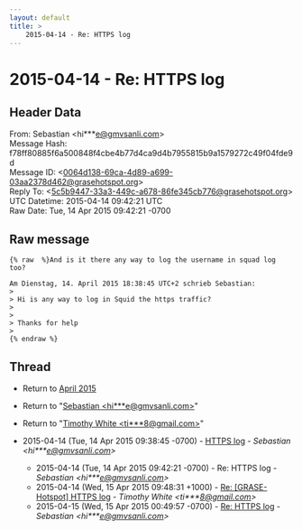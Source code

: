 ```yaml
---
layout: default
title: >
    2015-04-14 - Re: HTTPS log
---
```


# 2015-04-14 - Re: HTTPS log

## Header Data

From: Sebastian \<hi***e@gmvsanli.com\><br>
Message Hash: f78ff80885f6a500848f4cbe4b77d4ca9d4b7955815b9a1579272c49f04fde9d<br>
Message ID: \<0064d138-69ca-4d89-a699-03aa2378d462@grasehotspot.org\><br>
Reply To: \<5c5b9447-33a3-449c-a678-86fe345cb776@grasehotspot.org\><br>
UTC Datetime: 2015-04-14 09:42:21 UTC<br>
Raw Date: Tue, 14 Apr 2015 09:42:21 -0700<br>

## Raw message

```
{% raw  %}And is it there any way to log the username in squad log too? 

Am Dienstag, 14. April 2015 18:38:45 UTC+2 schrieb Sebastian:
>
> Hi is any way to log in Squid the https traffic?
>
>
> Thanks for help 
>
{% endraw %}
```

## Thread

+ Return to [April 2015](/archive/2015/04)

+ Return to "[Sebastian <hi***e<span>@</span>gmvsanli.com>](/authors/hi___e_at_gmvsanli_com)"
+ Return to "[Timothy White <ti***8<span>@</span>gmail.com>](/authors/ti___8_at_gmail_com)"

+ 2015-04-14 (Tue, 14 Apr 2015 09:38:45 -0700) - [HTTPS log](/archive/2015/04/85de87f148923e0b04694ca49b2589e6a8556fb6b5e4ad038f8bf4da565bb583) - _Sebastian \<hi***e@gmvsanli.com\>_
  + 2015-04-14 (Tue, 14 Apr 2015 09:42:21 -0700) - Re: HTTPS log - _Sebastian \<hi***e@gmvsanli.com\>_
  + 2015-04-14 (Wed, 15 Apr 2015 09:48:31 +1000) - [Re: [GRASE-Hotspot] HTTPS log](/archive/2015/04/a7da26ffa0da86fb41056ba4a4559e421c7dfb3458c5133cdf787d9a149c4ad2) - _Timothy White \<ti***8@gmail.com\>_
  + 2015-04-15 (Wed, 15 Apr 2015 00:49:57 -0700) - [Re: HTTPS log](/archive/2015/04/88f4a40ca83c42e1bfa677805bd614502752ce45c0e2a4e0a4deb0df66942faf) - _Sebastian \<hi***e@gmvsanli.com\>_

